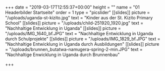 +++
date = "2019-03-17T12:55:37+00:00"
height = ""
name = "01 Headerbilder Startseite"
order = 1
type = "picslider"
[[slides]]
picture = "/uploads/uganda-st-kizito.jpg"
text = "Kinder aus der St. Kizito Primary School"
[[slides]]
picture = "/uploads/child-251920_1920.jpg"
text = "Nachhaltige Entwicklung in Uganda"
[[slides]]
picture = "/uploads/IMG_1640_bf.JPG"
text = "Nachhaltige Entwicklung in Uganda durch Schulprojekte"
[[slides]]
picture = "/uploads/IMG_1829_bf.JPG"
text = "Nachhaltige Entwicklung in Uganda durch Ausbildungen"
[[slides]]
picture = "/uploads/brunnen_butatwa-namugera-spring-2-min.JPG"
text = "Nachhaltige Enwicklung in Uganda durch Brunnenbau"

+++
